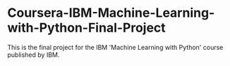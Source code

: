 # Coursera-IBM-Machine-Learning-with-Python-Final-Project
This is the final project for the IBM 'Machine Learning with Python' course published by IBM.
